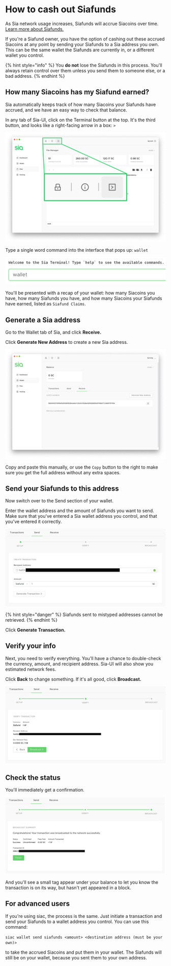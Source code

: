 # How to cash out Siafunds

As Sia network usage increases, Siafunds will accrue Siacoins over time. [Learn more about Siafunds.](what-are-siafunds.md)

If you're a Siafund owner, you have the option of cashing out these accrued Siacoins at any point by sending your Siafunds to a Sia address you own. This can be the same wallet the Siafunds are currently in, or a different wallet you control.

{% hint style="info" %}
You **do not** lose the Siafunds in this process. You'll always retain control over them unless you send them to someone else, or a bad address.
{% endhint %}

## How many Siacoins has my Siafund earned?

Sia automatically keeps track of how many Siacoins your Siafunds have accrued, and we have an easy way to check that balance.

In any tab of Sia-UI, click on the Terminal button at the top. It's the third button, and looks like a right-facing arrow in a box: `>`

![](../.gitbook/assets/siafunds-cashout-1.png)

Type a single word command into the interface that pops up: `wallet`

![](../.gitbook/assets/siafunds-cashout-2.png)

You'll be presented with a recap of your wallet: how many Siacoins you have, how many Siafunds you have, and how many Siacoins your Siafunds have earned, listed as `Siafund Claims`.

## Generate a Sia address

Go to the Wallet tab of Sia, and click **Receive.**

Click **Generate New Address** to create a new Sia address.

![](../.gitbook/assets/address-2%20%281%29.png)

Copy and paste this manually, or use the `Copy` button to the right to make sure you get the full address without any extra spaces.

## Send your Siafunds to this address

Now switch over to the Send section of your wallet.

Enter the wallet address and the amount of Siafunds you want to send. Make sure that you've entered a Sia wallet address you control, and that you've entered it correctly.

![](../.gitbook/assets/siafunds-cashout-4.png)

{% hint style="danger" %}
Siafunds sent to mistyped addresses cannot be retrieved.
{% endhint %}

Click **Generate Transaction.**

## Verify your info

Next, you need to verify everything. You'll have a chance to double-check the currency, amount, and recipient address. Sia-UI will also show you estimated network fees.

Click **Back** to change something. If it's all good, click **Broadcast.**

![](../.gitbook/assets/siafunds-cashout-5.png)

## Check the status

You'll immediately get a confirmation.

![](../.gitbook/assets/siafunds-cashout-6.png)

And you'll see a small tag appear under your balance to let you know the transaction is on its way, but hasn't yet appeared in a block.

## For advanced users

If you're using siac, the process is the same. Just initiate a transaction and send your Siafunds to a wallet address you control. You can use this command:

`siac wallet send siafunds <amount> <destination address (must be your own)>`

to take the accrued Siacoins and put them in your wallet. The Siafunds will still be on your wallet, because you sent them to your own address.

